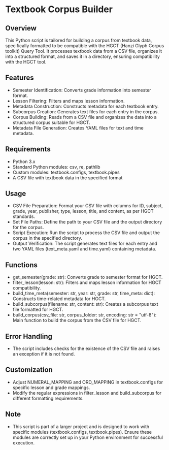 # Textbook Corpus Builder

## Overview
This Python script is tailored for building a corpus from textbook data, specifically formatted to be compatible with the HGCT (Hanzi Glyph Corpus toolkit) Query Tool. It processes textbook data from a CSV file, organizes it into a structured format, and saves it in a directory, ensuring compatibility with the HGCT tool.

## Features
- Semester Identification: Converts grade information into semester format.
- Lesson Filtering: Filters and maps lesson information.
- Metadata Construction: Constructs metadata for each textbook entry.
- Subcorpus Creation: Generates text files for each entry in the corpus.
- Corpus Building: Reads from a CSV file and organizes the data into a structured corpus suitable for HGCT.
- Metadata File Generation: Creates YAML files for text and time metadata.

## Requirements
- Python 3.x
- Standard Python modules: csv, re, pathlib
- Custom modules: textbook.configs, textbook.pipes
- A CSV file with textbook data in the specified format

## Usage
- CSV File Preparation: Format your CSV file with columns for ID, subject, grade, year, publisher, type, lesson, title, and content, as per HGCT standards.
- Set File Paths: Define the path to your CSV file and the output directory for the corpus.
- Script Execution: Run the script to process the CSV file and output the corpus in the specified directory.
- Output Verification: The script generates text files for each entry and two YAML files (text_meta.yaml and time.yaml) containing metadata.

## Functions
- get_semester(grade: str): Converts grade to semester format for HGCT.
- filter_lesson(lesson: str): Filters and maps lesson information for HGCT compatibility.
- build_time_meta(semester: str, year: str, grade: str, time_meta: dict): Constructs time-related metadata for HGCT.
- build_subcorpus(filename: str, content: str): Creates a subcorpus text file formatted for HGCT.
- build_corpus(csv_file: str, corpus_folder: str, encoding: str = "utf-8"): Main function to build the corpus from the CSV file for HGCT.

## Error Handling
- The script includes checks for the existence of the CSV file and raises an exception if it is not found.

## Customization
- Adjust NUMERAL_MAPPING and ORD_MAPPING in textbook.configs for specific lesson and grade mappings.
- Modify the regular expressions in filter_lesson and build_subcorpus for different formatting requirements.

## Note
- This script is part of a larger project and is designed to work with specific modules (textbook.configs, textbook.pipes). Ensure these modules are correctly set up in your Python environment for successful execution.



